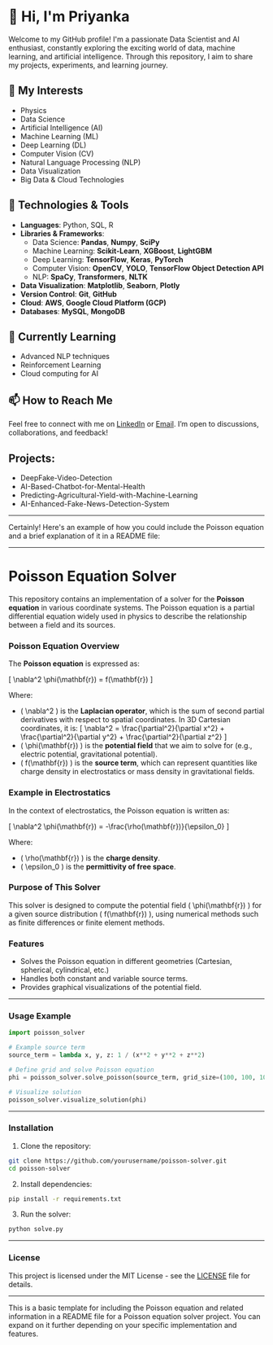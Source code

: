 # 👋 Hi, I'm Priyanka

Welcome to my GitHub profile! I'm a passionate Data Scientist and AI enthusiast, constantly exploring the exciting world of data, machine learning, and artificial intelligence. Through this repository, I aim to share my projects, experiments, and learning journey.

## 👀 My Interests

- Physics
- Data Science
- Artificial Intelligence (AI)
- Machine Learning (ML)
- Deep Learning (DL)
- Computer Vision (CV)
- Natural Language Processing (NLP)
- Data Visualization
- Big Data & Cloud Technologies

## 🔧 Technologies & Tools

- **Languages**: Python, SQL, R
- **Libraries & Frameworks**:
  - Data Science: **Pandas**, **Numpy**, **SciPy**
  - Machine Learning: **Scikit-Learn**, **XGBoost**, **LightGBM**
  - Deep Learning: **TensorFlow**, **Keras**, **PyTorch**
  - Computer Vision: **OpenCV**, **YOLO**, **TensorFlow Object Detection API**
  - NLP: **SpaCy**, **Transformers**, **NLTK**
- **Data Visualization**: **Matplotlib**, **Seaborn**, **Plotly**
- **Version Control**: **Git**, **GitHub**
- **Cloud**: **AWS**, **Google Cloud Platform (GCP)**
- **Databases**: **MySQL**, **MongoDB**

## 🌱 Currently Learning
- Advanced NLP techniques
- Reinforcement Learning
- Cloud computing for AI

## 📫 How to Reach Me
Feel free to connect with me on [LinkedIn](your-linkedin-url) or [Email](your-email-address). I’m open to discussions, collaborations, and feedback!

## Projects:
 * DeepFake-Video-Detection
 * AI-Based-Chatbot-for-Mental-Health
 * Predicting-Agricultural-Yield-with-Machine-Learning
 * AI-Enhanced-Fake-News-Detection-System

---
Certainly! Here's an example of how you could include the Poisson equation and a brief explanation of it in a README file:

---

# Poisson Equation Solver

This repository contains an implementation of a solver for the **Poisson equation** in various coordinate systems. The Poisson equation is a partial differential equation widely used in physics to describe the relationship between a field and its sources.

### Poisson Equation Overview

The **Poisson equation** is expressed as:

\[
\nabla^2 \phi(\mathbf{r}) = f(\mathbf{r})
\]

Where:
- \( \nabla^2 \) is the **Laplacian operator**, which is the sum of second partial derivatives with respect to spatial coordinates. In 3D Cartesian coordinates, it is:
  \[
  \nabla^2 = \frac{\partial^2}{\partial x^2} + \frac{\partial^2}{\partial y^2} + \frac{\partial^2}{\partial z^2}
  \]
- \( \phi(\mathbf{r}) \) is the **potential field** that we aim to solve for (e.g., electric potential, gravitational potential).
- \( f(\mathbf{r}) \) is the **source term**, which can represent quantities like charge density in electrostatics or mass density in gravitational fields.

### Example in Electrostatics

In the context of electrostatics, the Poisson equation is written as:

\[
\nabla^2 \phi(\mathbf{r}) = -\frac{\rho(\mathbf{r})}{\epsilon_0}
\]

Where:
- \( \rho(\mathbf{r}) \) is the **charge density**.
- \( \epsilon_0 \) is the **permittivity of free space**.

### Purpose of This Solver

This solver is designed to compute the potential field \( \phi(\mathbf{r}) \) for a given source distribution \( f(\mathbf{r}) \), using numerical methods such as finite differences or finite element methods.

### Features

- Solves the Poisson equation in different geometries (Cartesian, spherical, cylindrical, etc.)
- Handles both constant and variable source terms.
- Provides graphical visualizations of the potential field.

---

### Usage Example

```python
import poisson_solver

# Example source term
source_term = lambda x, y, z: 1 / (x**2 + y**2 + z**2)

# Define grid and solve Poisson equation
phi = poisson_solver.solve_poisson(source_term, grid_size=(100, 100, 100))

# Visualize solution
poisson_solver.visualize_solution(phi)
```

---

### Installation

1. Clone the repository:

```bash
git clone https://github.com/yourusername/poisson-solver.git
cd poisson-solver
```

2. Install dependencies:

```bash
pip install -r requirements.txt
```

3. Run the solver:

```bash
python solve.py
```

---

### License

This project is licensed under the MIT License - see the [LICENSE](LICENSE) file for details.

---

This is a basic template for including the Poisson equation and related information in a README file for a Poisson equation solver project. You can expand on it further depending on your specific implementation and features.
